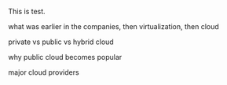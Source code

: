 This is test.

what was earlier in the companies, then virtualization, then cloud

private vs public vs hybrid cloud

why public cloud becomes popular

major cloud providers
